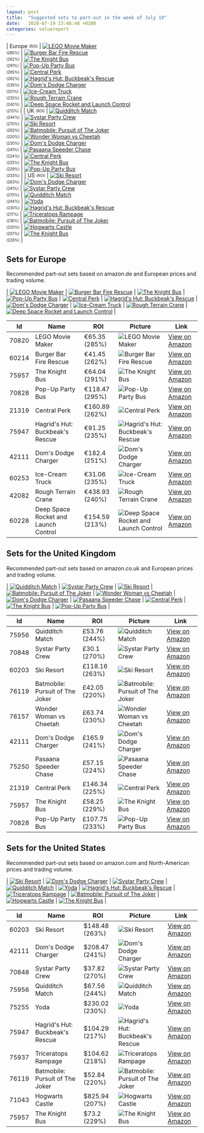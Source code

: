 ```yaml
---
layout: post
title:  "Suggested sets to part-out in the week of July 19"
date:   2020-07-19 13:46:48 +0200
categories: valuereport
---
```


| Europe <sub><sup>(ROI)</sup></sub> | [![LEGO Movie Maker](https://images.brickset.com/sets/small/70820-1.jpg "LEGO Movie Maker")](https://amzn.to/2B5nCiW)<br><sub><sup>(285%)</sup></sub> | [![Burger Bar Fire Rescue](https://images.brickset.com/sets/small/60214-1.jpg "Burger Bar Fire Rescue")](https://amzn.to/2WTKquj)<br><sub><sup>(262%)</sup></sub> | [![The Knight Bus](https://images.brickset.com/sets/small/75957-1.jpg "The Knight Bus")](https://amzn.to/2WD1F2S)<br><sub><sup>(291%)</sup></sub> | [![Pop-Up Party Bus](https://images.brickset.com/sets/small/70828-1.jpg "Pop-Up Party Bus")](https://amzn.to/2MW3anj)<br><sub><sup>(295%)</sup></sub> | [![Central Perk](https://images.brickset.com/sets/small/21319-1.jpg "Central Perk")](https://amzn.to/3cOTyGv)<br><sub><sup>(262%)</sup></sub> | [![Hagrid's Hut: Buckbeak's Rescue](https://images.brickset.com/sets/small/75947-1.jpg "Hagrid's Hut: Buckbeak's Rescue")](https://amzn.to/2DARoxn)<br><sub><sup>(235%)</sup></sub> | [![Dom's Dodge Charger](https://images.brickset.com/sets/small/42111-1.jpg "Dom's Dodge Charger")](https://amzn.to/2BzKfge)<br><sub><sup>(251%)</sup></sub> | [![Ice-Cream Truck](https://images.brickset.com/sets/small/60253-1.jpg "Ice-Cream Truck")](https://amzn.to/32HGqRj)<br><sub><sup>(235%)</sup></sub> | [![Rough Terrain Crane](https://images.brickset.com/sets/small/42082-1.jpg "Rough Terrain Crane")](https://amzn.to/2UHD3F4)<br><sub><sup>(240%)</sup></sub> | [![Deep Space Rocket and Launch Control](https://images.brickset.com/sets/small/60228-1.jpg "Deep Space Rocket and Launch Control")](https://amzn.to/3eKbiD4)<br><sub><sup>(213%)</sup></sub> |
| UK <sub><sup>(ROI)</sup></sub> | [![Quidditch Match](https://images.brickset.com/sets/small/75956-1.jpg "Quidditch Match")](https://www.amazon.co.uk/LEGO-75956-Quidditch-Gryffindor-Hufflepuff/dp/B0792T8Y9D/)<br><sub><sup>(244%)</sup></sub> | [![Systar Party Crew](https://images.brickset.com/sets/small/70848-1.jpg "Systar Party Crew")](https://amzn.to/2YsKbGm)<br><sub><sup>(270%)</sup></sub> | [![Ski Resort](https://images.brickset.com/sets/small/60203-1.jpg "Ski Resort")](https://amzn.to/389kRtg)<br><sub><sup>(263%)</sup></sub> | [![Batmobile: Pursuit of The Joker](https://images.brickset.com/sets/small/76119-1.jpg "Batmobile: Pursuit of The Joker")](https://amzn.to/30C3S1c)<br><sub><sup>(220%)</sup></sub> | [![Wonder Woman vs Cheetah](https://images.brickset.com/sets/small/76157-1.jpg "Wonder Woman vs Cheetah")](https://amzn.to/2NEvOKe)<br><sub><sup>(230%)</sup></sub> | [![Dom's Dodge Charger](https://images.brickset.com/sets/small/42111-1.jpg "Dom's Dodge Charger")](https://amzn.to/2YopQDq)<br><sub><sup>(241%)</sup></sub> | [![Pasaana Speeder Chase](https://images.brickset.com/sets/small/75250-1.jpg "Pasaana Speeder Chase")](https://amzn.to/2C1RJbv)<br><sub><sup>(224%)</sup></sub> | [![Central Perk](https://images.brickset.com/sets/small/21319-1.jpg "Central Perk")](https://amzn.to/3cZf7TV)<br><sub><sup>(225%)</sup></sub> | [![The Knight Bus](https://images.brickset.com/sets/small/75957-1.jpg "The Knight Bus")](https://amzn.to/36OFiLB)<br><sub><sup>(229%)</sup></sub> | [![Pop-Up Party Bus](https://images.brickset.com/sets/small/70828-1.jpg "Pop-Up Party Bus")](https://amzn.to/2VRgH4r)<br><sub><sup>(233%)</sup></sub> |
| US <sub><sup>(ROI)</sup></sub> | [![Ski Resort](https://images.brickset.com/sets/small/60203-1.jpg "Ski Resort")](https://www.amazon.com/LEGO-Resort-60203-Building-Pieces/dp/B07Q2WWQ49/)<br><sub><sup>(263%)</sup></sub> | [![Dom's Dodge Charger](https://images.brickset.com/sets/small/42111-1.jpg "Dom's Dodge Charger")](https://amzn.to/2Yvwerf)<br><sub><sup>(241%)</sup></sub> | [![Systar Party Crew](https://images.brickset.com/sets/small/70848-1.jpg "Systar Party Crew")](https://amzn.to/2YAYM2J)<br><sub><sup>(270%)</sup></sub> | [![Quidditch Match](https://images.brickset.com/sets/small/75956-1.jpg "Quidditch Match")](https://www.amazon.com/LEGO-Harry-Potter-Quidditch-75956/dp/B0792T8Y9D/)<br><sub><sup>(244%)</sup></sub> | [![Yoda](https://images.brickset.com/sets/small/75255-1.jpg "Yoda")](https://www.amazon.com/LEGO-Star-Wars-Building-1771Piece/dp/B07Q2N1SJV/)<br><sub><sup>(230%)</sup></sub> | [![Hagrid's Hut: Buckbeak's Rescue](https://images.brickset.com/sets/small/75947-1.jpg "Hagrid's Hut: Buckbeak's Rescue")](https://amzn.to/2ZTgHUw)<br><sub><sup>(217%)</sup></sub> | [![Triceratops Rampage](https://images.brickset.com/sets/small/75937-1.jpg "Triceratops Rampage")](https://amzn.to/2YxYBoO)<br><sub><sup>(218%)</sup></sub> | [![Batmobile: Pursuit of The Joker](https://images.brickset.com/sets/small/76119-1.jpg "Batmobile: Pursuit of The Joker")](https://amzn.to/2YwVkGb)<br><sub><sup>(220%)</sup></sub> | [![Hogwarts Castle](https://images.brickset.com/sets/small/71043-1.jpg "Hogwarts Castle")](https://www.amazon.com/LEGO-Potter-Hogwarts-Castle-Building/dp/B07GH953JN/)<br><sub><sup>(207%)</sup></sub> | [![The Knight Bus](https://images.brickset.com/sets/small/75957-1.jpg "The Knight Bus")](https://www.amazon.com/LEGO-Potter-Prisoner-Azkaban-Building/dp/B07Q2WRZ4T/)<br><sub><sup>(229%)</sup></sub> |

<!--more-->
## Sets for Europe
Recommended part-out sets based on amazon.de and European prices and trading volume.

| [![LEGO Movie Maker](https://images.brickset.com/sets/small/70820-1.jpg "LEGO Movie Maker")](https://amzn.to/2B5nCiW) | [![Burger Bar Fire Rescue](https://images.brickset.com/sets/small/60214-1.jpg "Burger Bar Fire Rescue")](https://amzn.to/2WTKquj) | [![The Knight Bus](https://images.brickset.com/sets/small/75957-1.jpg "The Knight Bus")](https://amzn.to/2WD1F2S) | [![Pop-Up Party Bus](https://images.brickset.com/sets/small/70828-1.jpg "Pop-Up Party Bus")](https://amzn.to/2MW3anj) | [![Central Perk](https://images.brickset.com/sets/small/21319-1.jpg "Central Perk")](https://amzn.to/3cOTyGv) | [![Hagrid's Hut: Buckbeak's Rescue](https://images.brickset.com/sets/small/75947-1.jpg "Hagrid's Hut: Buckbeak's Rescue")](https://amzn.to/2DARoxn) | [![Dom's Dodge Charger](https://images.brickset.com/sets/small/42111-1.jpg "Dom's Dodge Charger")](https://amzn.to/2BzKfge) | [![Ice-Cream Truck](https://images.brickset.com/sets/small/60253-1.jpg "Ice-Cream Truck")](https://amzn.to/32HGqRj) | [![Rough Terrain Crane](https://images.brickset.com/sets/small/42082-1.jpg "Rough Terrain Crane")](https://amzn.to/2UHD3F4) | [![Deep Space Rocket and Launch Control](https://images.brickset.com/sets/small/60228-1.jpg "Deep Space Rocket and Launch Control")](https://amzn.to/3eKbiD4) |


Id | Name | ROI | Picture | Link
---|---|---|---|---
70820 | LEGO Movie Maker | &#8364;65.35 (285%) | ![LEGO Movie Maker](https://images.brickset.com/sets/small/70820-1.jpg "LEGO Movie Maker") | [View on Amazon](https://amzn.to/2B5nCiW)
60214 | Burger Bar Fire Rescue | &#8364;41.45 (262%) | ![Burger Bar Fire Rescue](https://images.brickset.com/sets/small/60214-1.jpg "Burger Bar Fire Rescue") | [View on Amazon](https://amzn.to/2WTKquj)
75957 | The Knight Bus | &#8364;64.04 (291%) | ![The Knight Bus](https://images.brickset.com/sets/small/75957-1.jpg "The Knight Bus") | [View on Amazon](https://amzn.to/2WD1F2S)
70828 | Pop-Up Party Bus | &#8364;118.47 (295%) | ![Pop-Up Party Bus](https://images.brickset.com/sets/small/70828-1.jpg "Pop-Up Party Bus") | [View on Amazon](https://amzn.to/2MW3anj)
21319 | Central Perk | &#8364;160.89 (262%) | ![Central Perk](https://images.brickset.com/sets/small/21319-1.jpg "Central Perk") | [View on Amazon](https://amzn.to/3cOTyGv)
75947 | Hagrid's Hut: Buckbeak's Rescue | &#8364;91.25 (235%) | ![Hagrid's Hut: Buckbeak's Rescue](https://images.brickset.com/sets/small/75947-1.jpg "Hagrid's Hut: Buckbeak's Rescue") | [View on Amazon](https://amzn.to/2DARoxn)
42111 | Dom's Dodge Charger | &#8364;182.4 (251%) | ![Dom's Dodge Charger](https://images.brickset.com/sets/small/42111-1.jpg "Dom's Dodge Charger") | [View on Amazon](https://amzn.to/2BzKfge)
60253 | Ice-Cream Truck | &#8364;31.06 (235%) | ![Ice-Cream Truck](https://images.brickset.com/sets/small/60253-1.jpg "Ice-Cream Truck") | [View on Amazon](https://amzn.to/32HGqRj)
42082 | Rough Terrain Crane | &#8364;438.93 (240%) | ![Rough Terrain Crane](https://images.brickset.com/sets/small/42082-1.jpg "Rough Terrain Crane") | [View on Amazon](https://amzn.to/2UHD3F4)
60228 | Deep Space Rocket and Launch Control | &#8364;154.59 (213%) | ![Deep Space Rocket and Launch Control](https://images.brickset.com/sets/small/60228-1.jpg "Deep Space Rocket and Launch Control") | [View on Amazon](https://amzn.to/3eKbiD4)

## Sets for the United Kingdom
Recommended part-out sets based on amazon.co.uk and European prices and trading volume.

| [![Quidditch Match](https://images.brickset.com/sets/small/75956-1.jpg "Quidditch Match")](https://www.amazon.co.uk/LEGO-75956-Quidditch-Gryffindor-Hufflepuff/dp/B0792T8Y9D/) | [![Systar Party Crew](https://images.brickset.com/sets/small/70848-1.jpg "Systar Party Crew")](https://amzn.to/2YsKbGm) | [![Ski Resort](https://images.brickset.com/sets/small/60203-1.jpg "Ski Resort")](https://amzn.to/389kRtg) | [![Batmobile: Pursuit of The Joker](https://images.brickset.com/sets/small/76119-1.jpg "Batmobile: Pursuit of The Joker")](https://amzn.to/30C3S1c) | [![Wonder Woman vs Cheetah](https://images.brickset.com/sets/small/76157-1.jpg "Wonder Woman vs Cheetah")](https://amzn.to/2NEvOKe) | [![Dom's Dodge Charger](https://images.brickset.com/sets/small/42111-1.jpg "Dom's Dodge Charger")](https://amzn.to/2YopQDq) | [![Pasaana Speeder Chase](https://images.brickset.com/sets/small/75250-1.jpg "Pasaana Speeder Chase")](https://amzn.to/2C1RJbv) | [![Central Perk](https://images.brickset.com/sets/small/21319-1.jpg "Central Perk")](https://amzn.to/3cZf7TV) | [![The Knight Bus](https://images.brickset.com/sets/small/75957-1.jpg "The Knight Bus")](https://amzn.to/36OFiLB) | [![Pop-Up Party Bus](https://images.brickset.com/sets/small/70828-1.jpg "Pop-Up Party Bus")](https://amzn.to/2VRgH4r) |


Id | Name | ROI | Picture | Link
---|---|---|---|---
75956 | Quidditch Match | &#163;53.76 (244%) | ![Quidditch Match](https://images.brickset.com/sets/small/75956-1.jpg "Quidditch Match") | [View on Amazon](https://www.amazon.co.uk/LEGO-75956-Quidditch-Gryffindor-Hufflepuff/dp/B0792T8Y9D/)
70848 | Systar Party Crew | &#163;30.1 (270%) | ![Systar Party Crew](https://images.brickset.com/sets/small/70848-1.jpg "Systar Party Crew") | [View on Amazon](https://amzn.to/2YsKbGm)
60203 | Ski Resort | &#163;118.16 (263%) | ![Ski Resort](https://images.brickset.com/sets/small/60203-1.jpg "Ski Resort") | [View on Amazon](https://amzn.to/389kRtg)
76119 | Batmobile: Pursuit of The Joker | &#163;42.05 (220%) | ![Batmobile: Pursuit of The Joker](https://images.brickset.com/sets/small/76119-1.jpg "Batmobile: Pursuit of The Joker") | [View on Amazon](https://amzn.to/30C3S1c)
76157 | Wonder Woman vs Cheetah | &#163;63.74 (230%) | ![Wonder Woman vs Cheetah](https://images.brickset.com/sets/small/76157-1.jpg "Wonder Woman vs Cheetah") | [View on Amazon](https://amzn.to/2NEvOKe)
42111 | Dom's Dodge Charger | &#163;165.9 (241%) | ![Dom's Dodge Charger](https://images.brickset.com/sets/small/42111-1.jpg "Dom's Dodge Charger") | [View on Amazon](https://amzn.to/2YopQDq)
75250 | Pasaana Speeder Chase | &#163;57.15 (224%) | ![Pasaana Speeder Chase](https://images.brickset.com/sets/small/75250-1.jpg "Pasaana Speeder Chase") | [View on Amazon](https://amzn.to/2C1RJbv)
21319 | Central Perk | &#163;146.34 (225%) | ![Central Perk](https://images.brickset.com/sets/small/21319-1.jpg "Central Perk") | [View on Amazon](https://amzn.to/3cZf7TV)
75957 | The Knight Bus | &#163;58.25 (229%) | ![The Knight Bus](https://images.brickset.com/sets/small/75957-1.jpg "The Knight Bus") | [View on Amazon](https://amzn.to/36OFiLB)
70828 | Pop-Up Party Bus | &#163;107.75 (233%) | ![Pop-Up Party Bus](https://images.brickset.com/sets/small/70828-1.jpg "Pop-Up Party Bus") | [View on Amazon](https://amzn.to/2VRgH4r)

## Sets for the United States
Recommended part-out sets based on amazon.com and North-American prices and trading volume.

| [![Ski Resort](https://images.brickset.com/sets/small/60203-1.jpg "Ski Resort")](https://www.amazon.com/LEGO-Resort-60203-Building-Pieces/dp/B07Q2WWQ49/) | [![Dom's Dodge Charger](https://images.brickset.com/sets/small/42111-1.jpg "Dom's Dodge Charger")](https://amzn.to/2Yvwerf) | [![Systar Party Crew](https://images.brickset.com/sets/small/70848-1.jpg "Systar Party Crew")](https://amzn.to/2YAYM2J) | [![Quidditch Match](https://images.brickset.com/sets/small/75956-1.jpg "Quidditch Match")](https://www.amazon.com/LEGO-Harry-Potter-Quidditch-75956/dp/B0792T8Y9D/) | [![Yoda](https://images.brickset.com/sets/small/75255-1.jpg "Yoda")](https://www.amazon.com/LEGO-Star-Wars-Building-1771Piece/dp/B07Q2N1SJV/) | [![Hagrid's Hut: Buckbeak's Rescue](https://images.brickset.com/sets/small/75947-1.jpg "Hagrid's Hut: Buckbeak's Rescue")](https://amzn.to/2ZTgHUw) | [![Triceratops Rampage](https://images.brickset.com/sets/small/75937-1.jpg "Triceratops Rampage")](https://amzn.to/2YxYBoO) | [![Batmobile: Pursuit of The Joker](https://images.brickset.com/sets/small/76119-1.jpg "Batmobile: Pursuit of The Joker")](https://amzn.to/2YwVkGb) | [![Hogwarts Castle](https://images.brickset.com/sets/small/71043-1.jpg "Hogwarts Castle")](https://www.amazon.com/LEGO-Potter-Hogwarts-Castle-Building/dp/B07GH953JN/) | [![The Knight Bus](https://images.brickset.com/sets/small/75957-1.jpg "The Knight Bus")](https://www.amazon.com/LEGO-Potter-Prisoner-Azkaban-Building/dp/B07Q2WRZ4T/) |


Id | Name | ROI | Picture | Link
---|---|---|---|---
60203 | Ski Resort | &#36;148.48 (263%) | ![Ski Resort](https://images.brickset.com/sets/small/60203-1.jpg "Ski Resort") | [View on Amazon](https://www.amazon.com/LEGO-Resort-60203-Building-Pieces/dp/B07Q2WWQ49/)
42111 | Dom's Dodge Charger | &#36;208.47 (241%) | ![Dom's Dodge Charger](https://images.brickset.com/sets/small/42111-1.jpg "Dom's Dodge Charger") | [View on Amazon](https://amzn.to/2Yvwerf)
70848 | Systar Party Crew | &#36;37.82 (270%) | ![Systar Party Crew](https://images.brickset.com/sets/small/70848-1.jpg "Systar Party Crew") | [View on Amazon](https://amzn.to/2YAYM2J)
75956 | Quidditch Match | &#36;67.56 (244%) | ![Quidditch Match](https://images.brickset.com/sets/small/75956-1.jpg "Quidditch Match") | [View on Amazon](https://www.amazon.com/LEGO-Harry-Potter-Quidditch-75956/dp/B0792T8Y9D/)
75255 | Yoda | &#36;230.02 (230%) | ![Yoda](https://images.brickset.com/sets/small/75255-1.jpg "Yoda") | [View on Amazon](https://www.amazon.com/LEGO-Star-Wars-Building-1771Piece/dp/B07Q2N1SJV/)
75947 | Hagrid's Hut: Buckbeak's Rescue | &#36;104.29 (217%) | ![Hagrid's Hut: Buckbeak's Rescue](https://images.brickset.com/sets/small/75947-1.jpg "Hagrid's Hut: Buckbeak's Rescue") | [View on Amazon](https://amzn.to/2ZTgHUw)
75937 | Triceratops Rampage | &#36;104.62 (218%) | ![Triceratops Rampage](https://images.brickset.com/sets/small/75937-1.jpg "Triceratops Rampage") | [View on Amazon](https://amzn.to/2YxYBoO)
76119 | Batmobile: Pursuit of The Joker | &#36;52.84 (220%) | ![Batmobile: Pursuit of The Joker](https://images.brickset.com/sets/small/76119-1.jpg "Batmobile: Pursuit of The Joker") | [View on Amazon](https://amzn.to/2YwVkGb)
71043 | Hogwarts Castle | &#36;825.94 (207%) | ![Hogwarts Castle](https://images.brickset.com/sets/small/71043-1.jpg "Hogwarts Castle") | [View on Amazon](https://www.amazon.com/LEGO-Potter-Hogwarts-Castle-Building/dp/B07GH953JN/)
75957 | The Knight Bus | &#36;73.2 (229%) | ![The Knight Bus](https://images.brickset.com/sets/small/75957-1.jpg "The Knight Bus") | [View on Amazon](https://www.amazon.com/LEGO-Potter-Prisoner-Azkaban-Building/dp/B07Q2WRZ4T/)

